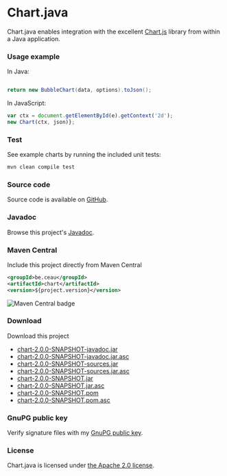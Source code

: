 # Chart.java

Chart.java enables integration with the excellent [Chart.js](http://www.chartjs.org/) library from within a Java application.

### Usage example

In Java:

```Java

return new BubbleChart(data, options).toJson();
```

In JavaScript:

```JavaScript
var ctx = document.getElementById(e).getContext('2d');
new Chart(ctx, json)};
```

### Test
See example charts by running the included unit tests:
```XML
mvn clean compile test
```

###	Source code
Source code is available on [GitHub](https://github.com/mdewilde/chart).

### Javadoc
Browse this project's [Javadoc](https://www.ceau.be/chart/apidocs/index.html).

### Maven Central
Include this project directly from Maven Central
```XML
<groupId>be.ceau</groupId>
<artifactId>chart</artifactId>
<version>${project.version}</version>
```
![Maven Central badge](https://maven-badges.herokuapp.com/maven-central/be.ceau/chart/badge.svg)

### Download
Download this project
* [chart-2.0.0-SNAPSHOT-javadoc.jar](https://www.ceau.be/chart/chart-2.0.0-SNAPSHOT-javadoc.jar)
* [chart-2.0.0-SNAPSHOT-javadoc.jar.asc](https://www.ceau.be/chart/chart-2.0.0-SNAPSHOT-javadoc.jar.asc)
* [chart-2.0.0-SNAPSHOT-sources.jar](https://www.ceau.be/chart/chart-2.0.0-SNAPSHOT-sources.jar)
* [chart-2.0.0-SNAPSHOT-sources.jar.asc](https://www.ceau.be/chart/chart-2.0.0-SNAPSHOT-sources.jar.asc)
* [chart-2.0.0-SNAPSHOT.jar](https://www.ceau.be/chart/chart-2.0.0-SNAPSHOT.jar)
* [chart-2.0.0-SNAPSHOT.jar.asc](https://www.ceau.be/chart/chart-2.0.0-SNAPSHOT.jar.asc)
* [chart-2.0.0-SNAPSHOT.pom](https://www.ceau.be/chart/chart-2.0.0-SNAPSHOT.pom)
* [chart-2.0.0-SNAPSHOT.pom.asc](https://www.ceau.be/chart/chart-2.0.0-SNAPSHOT.pom.asc)

### GnuPG public key
Verify signature files with my [GnuPG public key](https://www.ceau.be/pubkey.gpg).

### License
Chart.java is licensed under [the Apache 2.0 license](http://www.apache.org/licenses/LICENSE-2.0.txt).